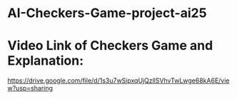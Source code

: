 # AI-Checkers-Game-project-ai25

# Video Link of Checkers Game and Explanation:
https://drive.google.com/file/d/1s3u7wSipxqUjQzllSVhvTwLwge68kA6E/view?usp=sharing
